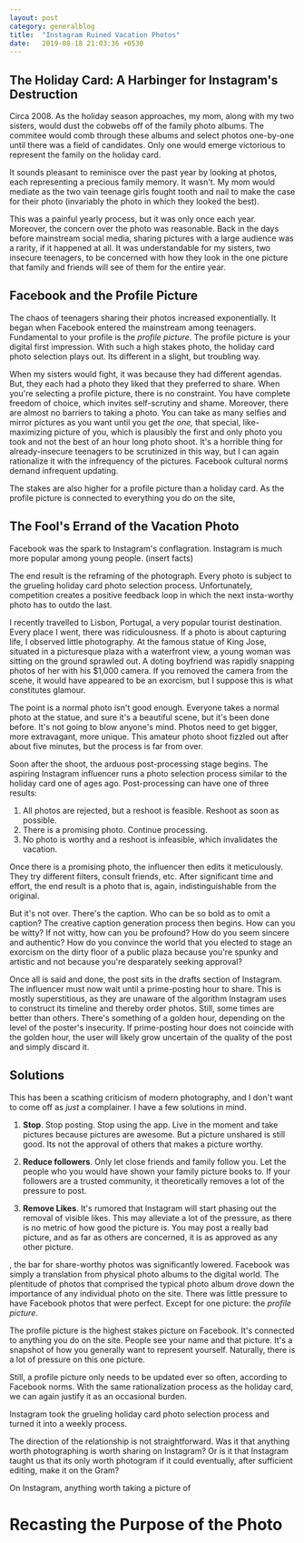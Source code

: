 ```yaml
---
layout: post
category: generalblog
title:  "Instagram Ruined Vacation Photos"
date:   2019-08-18 21:03:36 +0530
---
```


## The Holiday Card: A Harbinger for Instagram's Destruction

Circa 2008. As the holiday season approaches, my mom, along with my two sisters, would dust the cobwebs off of the family photo albums. The commitee would comb through these albums and select photos one-by-one until there was a field of candidates. Only one would emerge victorious to represent the family on the holiday card.

It sounds pleasant to reminisce over the past year by looking at photos, each representing a precious family memory. It wasn't. My mom would mediate as the two vain teenage girls fought tooth and nail to make the case for their photo (invariably the photo in which they looked the best).

This was a painful yearly process, but it was only once each year. Moreover, the concern over the photo was reasonable. Back in the days before mainstream social media, sharing pictures with a large audience was a rarity, if it happened at all. It was understandable for my sisters, two insecure teenagers, to be concerned with how they look in the one picture that family and friends will see of them for the entire year. 

## Facebook and the Profile Picture

The chaos of teenagers sharing their photos increased exponentially. It began when Facebook entered the mainstream among teenagers. Fundamental to your profile is the _profile picture_. The profile picture is your digital first impression. With such a high stakes photo, the holiday card photo selection plays out. Its different in a slight, but troubling way. 

When my sisters would fight, it was because they had different agendas. But, they each had a photo they liked that they preferred to share. When you're selecting a profile picture, there is no constraint. You have complete freedom of choice, which invites self-scrutiny and shame. Moreover, there are almost no barriers to taking a photo. You can take as many selfies and mirror pictures as you want until you get _the one,_ that special, like-maximizing picture of you, which is plausibly the first and only photo you took and not the best of an hour long photo shoot. It's a horrible thing for already-insecure teenagers to be scrutinized in this way, but I can again rationalize it with the infrequency of the pictures. Facebook cultural norms demand infrequent updating.

The stakes are also higher for a profile picture than a holiday card. As the profile picture is connected to everything you do on the site,

## The Fool's Errand of the Vacation Photo
Facebook was the spark to Instagram's conflagration. Instagram is much more popular among young people. (insert facts) 

The end result is the reframing of the photograph. Every photo is subject to the grueling holiday card photo selection process. Unfortunately, competition creates a positive feedback loop in which the next insta-worthy photo has to outdo the last.

I recently travelled to Lisbon, Portugal, a very popular tourist destination. Every place I went, there was ridiculousness. If a photo is about capturing life, I observed little photography. At the famous statue of King Jose, situated in a picturesque plaza with a waterfront view, a young woman was sitting on the ground sprawled out. A doting boyfriend was rapidly snapping photos of her with his $1,000 camera. If you removed the camera from the scene, it would have appeared to be an exorcism, but I suppose this is what constitutes glamour.

The point is a normal photo isn't good enough. Everyone takes a normal photo at the statue, and sure it's a beautiful scene, but it's been done before. It's not going to blow anyone's mind. Photos need to get bigger, more extravagant, more unique. This amateur photo shoot fizzled out after about five minutes, but the process is far from over.

Soon after the shoot, the arduous post-processing stage begins. The aspiring Instagram influencer runs a photo selection process similar to the holiday card one of ages ago. Post-processing can have one of three results:

1. All photos are rejected, but a reshoot is feasible. Reshoot as soon as possible.
2. There is a promising photo. Continue processing.
3. No photo is worthy and a reshoot is infeasible, which invalidates the vacation.

Once there is a promising photo, the influencer then edits it meticulously. They try different filters, consult friends, etc. After significant time and effort, the end result is a photo that is, again, indistinguishable from the original.

But it's not over. There's the caption. Who can be so bold as to omit a caption? The creative caption generation process then begins. How can you be witty? If not witty, how can you be profound? How do you seem sincere and authentic? How do you convince the world that you elected to stage an exorcism on the dirty floor of a public plaza because you're spunky and artistic and not because you're desparately seeking approval?

Once all is said and done, the post sits in the drafts section of Instagram. The influencer must now wait until a prime-posting hour to share. This is mostly superstitious, as they are unaware of the algorithm Instagram uses to construct its timeline and thereby order photos. Still, some times are better than others. There's something of a golden hour, depending on the level of the poster's insecurity. If prime-posting hour does not coincide with the golden hour, the user will likely grow uncertain of the quality of the post and simply discard it.

## Solutions
This has been a scathing criticism of modern photography, and I don't want to come off as _just_ a complainer. I have a few solutions in mind. 

1. __Stop__. Stop posting. Stop using the app. Live in the moment and take pictures because pictures are awesome. But a picture unshared is still good. Its not the approval of others that makes a picture worthy.

2. __Reduce followers__. Only let close friends and family follow you. Let the people who you would have shown your family picture books to. If your followers are a trusted community, it theoretically removes a lot of the pressure to post.

3. __Remove Likes__. It's rumored that Instagram will start phasing out the removal of visible likes. This may alleviate a lot of the pressure, as there is no metric of how good the picture is. You may post a really bad picture, and as far as others are concerned, it is as approved as any other picture.

, the bar for share-worthy photos was significantly lowered. Facebook was simply a translation from physical photo albums to the digital world. The plentitude of photos that comprised the typical photo album drove down the importance of any individual photo on the site. There was little pressure to have Facebook photos that were perfect. Except for one picture: the _profile picture_. 

The profile picture is the highest stakes picture on Facebook. It's connected to anything you do on the site. People see your name and that picture. It's a snapshot of how you generally want to represent yourself. Naturally, there is a lot of pressure on this one picture. 

Still, a profile picture only needs to be updated ever so often, according to Facebook norms. With the same rationalization process as the holiday card, we can again justify it as an occasional burden.


 
Instagram took the grueling holiday card photo selection process and turned it into a weekly process. 

The direction of the relationship is not straightforward. Was it that anything worth photographing is worth sharing on Instagram? Or is it that Instagram taught us that its only worth photogram if it could eventually, after sufficient editing, make it on the Gram?

On Instagram, anything worth taking a picture of 

# Recasting the Purpose of the Photo
